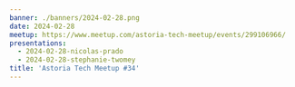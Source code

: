```yaml
---
banner: ./banners/2024-02-28.png
date: 2024-02-28
meetup: https://www.meetup.com/astoria-tech-meetup/events/299106966/
presentations:
  - 2024-02-28-nicolas-prado
  - 2024-02-28-stephanie-twomey
title: 'Astoria Tech Meetup #34'
---
```

